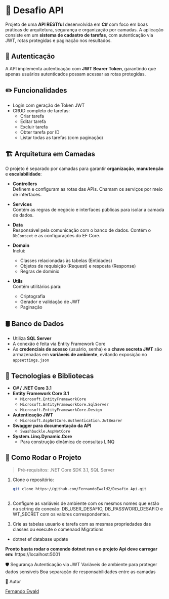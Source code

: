 # 🧩 Desafio API
 
 Projeto de uma **API RESTful** desenvolvida em **C#** com foco em boas práticas de arquitetura, segurança e organização por camadas. A aplicação consiste em um **sistema de cadastro de tarefas**, com autenticação via JWT, rotas protegidas e paginação nos resultados.
 
 ## 🔐 Autenticação
 
 A API implementa autenticação com **JWT Bearer Token**, garantindo que apenas usuários autenticados possam acessar as rotas protegidas.
 
 ## ✏️ Funcionalidades
 
 - Login com geração de Token JWT
 - CRUD completo de tarefas:
   - Criar tarefa
   - Editar tarefa
   - Excluir tarefa
   - Obter tarefa por ID
   - Listar todas as tarefas (com paginação)
 
 ## 🏗️ Arquitetura em Camadas
 
 O projeto é separado por camadas para garantir **organização**, **manutenção** e **escalabilidade**:
 
 - **Controllers**  
   Definem e configuram as rotas das APIs. Chamam os serviços por meio de interfaces.
 
 - **Services**  
   Contém as regras de negócio e interfaces públicas para isolar a camada de dados.
 
 - **Data**  
   Responsável pela comunicação com o banco de dados. Contém o `DbContext` e as configurações do EF Core.
 
 - **Domain**  
   Inclui:
   - Classes relacionadas às tabelas (Entidades)
   - Objetos de requisição (Request) e resposta (Response)
   - Regras de domínio
 
 - **Utils**  
   Contém utilitários para:
   - Criptografia
   - Gerador e validação de JWT
   - Paginação
 
 ## 🛢️ Banco de Dados
 
 - Utiliza **SQL Server**
 - A conexão é feita via Entity Framework Core
 - As **credenciais de acesso** (usuário, senha) e a **chave secreta JWT** são armazenadas em **variáveis de ambiente**, evitando exposição no `appsettings.json`
 
 ## 🧪 Tecnologias e Bibliotecas
 
 - **C# / .NET Core 3.1**
 - **Entity Framework Core 3.1**
   - `Microsoft.EntityFrameworkCore`
   - `Microsoft.EntityFrameworkCore.SqlServer`
   - `Microsoft.EntityFrameworkCore.Design`
 - **Autenticação JWT**
   - `Microsoft.AspNetCore.Authentication.JwtBearer`
 - **Swagger para documentação da API**
   - `Swashbuckle.AspNetCore`
 - **System.Linq.Dynamic.Core**
   - Para construção dinâmica de consultas LINQ
 
 ## 🚀 Como Rodar o Projeto
 
 > Pré-requisitos: .NET Core SDK 3.1, SQL Server
 
 1. Clone o repositório:
    ```bash
    git clone https://github.com/FernandoEwald2/Desafio_Api.git
 
 2. Configure as variáveis de ambiente com os mesmos nomes que estão na sctring de conexão:
  DB_USER_DESAFIO, DB_PASSWORD_DESAFIO e WT_SECRET com os valores correspondentes.
 
 3. Crie as tabelas usuario e tarefa com as mesmas propriedades das classes ou execute o comenaod Migrations
   - dotnet ef database update
 
 **Pronto basta rodar o comendo dotnet run e o projeto Api deve carregar em:** https://localhost:5001
 
 🛡️ Segurança
 Autenticação via JWT
 Variáveis de ambiente para proteger dados sensíveis
 Boa separação de responsabilidades entre as camadas
 
 📌 Autor
 
 [Fernando Ewald](https://www.linkedin.com/in/fernando-ewald)
